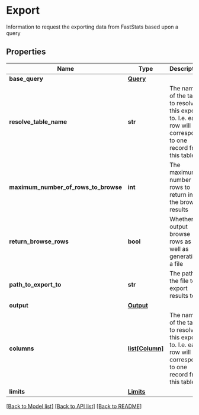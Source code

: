 # Export

Information to request the exporting data from FastStats based upon a query

## Properties
Name | Type | Description | Notes
------------ | ------------- | ------------- | -------------
**base_query** | [**Query**](Query.md) |  | 
**resolve_table_name** | **str** | The name of the table to resolve this export to.  I.e. each row will correspond to one record from this table | 
**maximum_number_of_rows_to_browse** | **int** | The maximum number of rows to return in the browse results | 
**return_browse_rows** | **bool** | Whether to output browse rows as well as generating a file | 
**path_to_export_to** | **str** | The path of the file to export results to | [optional] 
**output** | [**Output**](Output.md) |  | [optional] 
**columns** | [**list[Column]**](Column.md) | The name of the table to resolve this export to.  I.e. each row will correspond to one record from this table | 
**limits** | [**Limits**](Limits.md) |  | [optional] 

[[Back to Model list]](../README.md#documentation-for-models) [[Back to API list]](../README.md#documentation-for-api-endpoints) [[Back to README]](../README.md)


